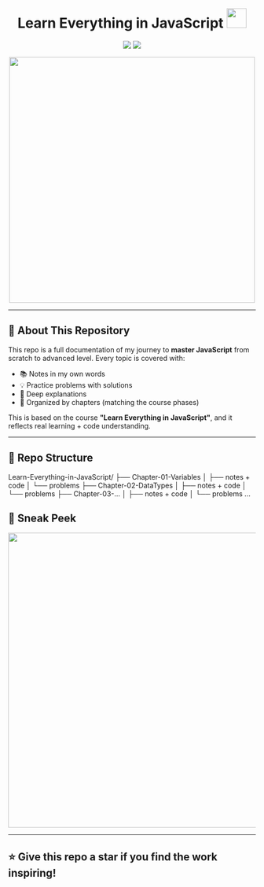 <h1 align="center">
  Learn Everything in JavaScript
  <img src="https://tse1.mm.bing.net/th/id/OIP.6vmpbJPxcm9n24pCRVwvQgHaHa?pid=Api&P=0&h=220" width="40">
</h1>

<p align="center">
  <img src="https://img.shields.io/badge/Status-In%20Progress-blue?style=flat-square" />
  <img src="https://img.shields.io/badge/Focus-JavaScript%20Mastery-yellow?style=flat-square" />
</p>

<p align="center">
  <img src="https://camo.githubusercontent.com/9dba37d199f094fa25e040d839c0a3ce132e858acc33df40b35130f5569911c9/68747470733a2f2f696d672e6672656570696b2e636f6d2f7072656d69756d2d70686f746f2f776f6d616e2d69732d747970696e672d6c6170746f702d776974682d746578742d746861742d736179732d6f70656e2d73637265656e5f313337333834342d31303339382e6a70673f67613d4741312e312e3930343932313036382e313730323230393636362673656d743d6169735f68796272696426773d373430" width="500" />
</p>

---

## 🚀 About This Repository

This repo is a full documentation of my journey to **master JavaScript** from scratch to advanced level. Every topic is covered with:

- 📚 Notes in my own words
- 💡 Practice problems with solutions
- 🧠 Deep explanations
- 📁 Organized by chapters (matching the course phases)

This is based on the course **"Learn Everything in JavaScript"**, and it reflects real learning + code understanding.

---

## 🧭 Repo Structure


Learn-Everything-in-JavaScript/
├── Chapter-01-Variables
│   ├── notes + code
│   └── problems
├── Chapter-02-DataTypes
│   ├── notes + code
│   └── problems
├── Chapter-03-...
│   ├── notes + code
│   └── problems
...

## 📸 Sneak Peek

<p align="center">
  <img src="https://media.giphy.com/media/SWoSkN6DxTszqIKEqv/giphy.gif" width="600" />
</p>


---

## ⭐️ Give this repo a star if you find the work inspiring!




